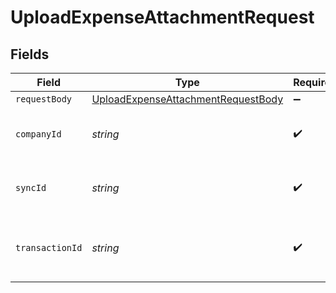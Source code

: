 # UploadExpenseAttachmentRequest


## Fields

| Field                                                                                               | Type                                                                                                | Required                                                                                            | Description                                                                                         | Example                                                                                             |
| --------------------------------------------------------------------------------------------------- | --------------------------------------------------------------------------------------------------- | --------------------------------------------------------------------------------------------------- | --------------------------------------------------------------------------------------------------- | --------------------------------------------------------------------------------------------------- |
| `requestBody`                                                                                       | [UploadExpenseAttachmentRequestBody](../../models/operations/uploadexpenseattachmentrequestbody.md) | :heavy_minus_sign:                                                                                  | N/A                                                                                                 |                                                                                                     |
| `companyId`                                                                                         | *string*                                                                                            | :heavy_check_mark:                                                                                  | N/A                                                                                                 | 8a210b68-6988-11ed-a1eb-0242ac120002                                                                |
| `syncId`                                                                                            | *string*                                                                                            | :heavy_check_mark:                                                                                  | Unique identifier for a sync.                                                                       | 6fb40d5e-b13e-11ed-afa1-0242ac120002                                                                |
| `transactionId`                                                                                     | *string*                                                                                            | :heavy_check_mark:                                                                                  | The unique identifier for your SMB's transaction.                                                   | 336694d8-2dca-4cb5-a28d-3ccb83e55eee                                                                |